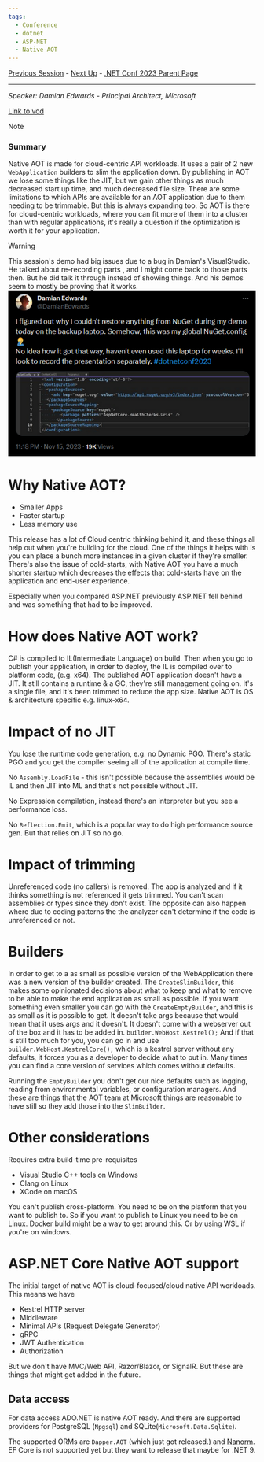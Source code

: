```yaml
---
tags:
  - Conference
  - dotnet
  - ASP-NET
  - Native-AOT
---
```

[Previous Session](What's%20new%20in%20System.Text.Json.md) - [Next Up](Visual%20Studio%20Updates%20for%20.NET%20Devs.md) - [.NET Conf 2023 Parent Page](../README.md)

---
_Speaker: Damian Edwards - Principal Architect, Microsoft_

[Link to vod](https://www.youtube.com/watch?v=FpQXyFoZ9aY)

>[!note]
>### Summary
>Native AOT is made for cloud-centric API workloads. It uses a pair of 2 new `WebApplication` builders to slim the application down. By publishing in AOT we lose some things like the JIT, but we gain other things as much decreased start up time, and much decreased file size. There are some limitations to which APIs are available for an AOT application due to them needing to be trimmable. But this is always expanding too. So AOT is there for cloud-centric workloads, where you can fit more of them into a cluster than with regular applications, it's really a question if the optimization is worth it for your application.



>[!warning]
>This session's demo had big issues due to a bug in Damian's VisualStudio. He talked about re-recording parts , and I might come back to those parts then. But he did talk it through instead of showing things. And his demos seem to mostly be proving that it works.
>![](../_Files/dotnetconf-23/dotnetconf-23-damianBug.png)

# Why Native AOT?
- Smaller Apps
- Faster startup
- Less memory use

This release has a lot of Cloud centric thinking behind it, and these things all help out when you're building for the cloud. One of the things it helps with is you can place a bunch more instances in a given cluster if they're smaller. There's also the issue of cold-starts, with Native AOT you have a much shorter startup which decreases the effects that cold-starts have on the application and end-user experience. 

Especially when you compared ASP.NET previously ASP.NET fell behind and was something that had to be improved.
# How does Native AOT work?
C# is compiled to IL(Intermediate Language) on build. Then when you go to publish your application, in order to deploy, the IL is compiled over to platform code, (e.g. x64). The published AOT application doesn't have a JIT. It still contains a runtime & a GC, they're still management going on. It's a single file, and it's been trimmed to reduce the app size. Native AOT is OS & architecture specific e.g. linux-x64.
# Impact of no JIT
You lose the runtime code generation, e.g. no Dynamic PGO. There's static PGO and you get the compiler seeing all of the application at compile time.

No `Assembly.LoadFile` - this isn't possible because the assemblies would be IL and then JIT into ML and that's not possible without JIT.

No Expression compilation, instead there's an interpreter but you see a performance loss. 

No `Reflection.Emit`, which is a popular way to do high performance source gen. But that relies on JIT so no go.
# Impact of trimming
Unreferenced code (no callers) is removed. The app is analyzed and if it thinks something is not referenced it gets trimmed. You can't scan assemblies or types since they don't exist. The opposite can also happen where due to coding patterns the the analyzer can't determine if the code is unreferenced or not.
# Builders
In order to get to a as small as possible version of the WebApplication there was a new version of the builder created. The `CreateSlimBuilder`, this makes some opinionated decisions about what to keep and what to remove to be able to make the end application as small as possible. If you want something even smaller you can go with the `CreateEmptyBuilder`, and this is as small as it is possible to get. It doesn't take args because that would mean that it uses args and it doesn't. It doesn't come with a webserver out of the box and it has to be added in. `builder.WebHost.Kestrel();` And if that is still too much for you, you can go in and use `builder.WebHost.KestrelCore();` which is a kestrel server without any defaults, it forces you as a developer to decide what to put in. Many times you can find a core version of services which comes without defaults.

Running the `EmptyBuilder` you don't get our nice defaults such as logging, reading from environmental variables, or configuration managers. And these are things that the AOT team at Microsoft things are reasonable to have still so they add those into the `SlimBuilder`.
# Other considerations
Requires extra build-time pre-requisites 
- Visual Studio C++ tools on Windows
- Clang on Linux
- XCode on macOS

You can't publish cross-platform. You need to be on the platform that you want to publish to. So if you want to publish to Linux you need to be on Linux. Docker build might be a way to get around this. Or by using WSL if you're on windows.
# ASP.NET Core Native AOT support
The initial target of native AOT is cloud-focused/cloud native API workloads. This means we have
- Kestrel HTTP server
- Middleware
- Minimal APIs (Request Delegate Generator)
- gRPC
- JWT Authentication
- Authorization

But we don't have MVC/Web API, Razor/Blazor, or SignalR. But these are things that might get added in the future.
## Data access
For data access ADO.NET is native AOT ready. And there are supported providers for PostgreSQL (`Npgsql`) and SQLite(`Microsoft.Data.Sqlite`).

The supported ORMs are `Dapper.AOT` (which just got released.) and [Nanorm](https://github.com/DamianEdwards/Nanorm). EF Core is not supported yet but they want to release that maybe for .NET 9.
